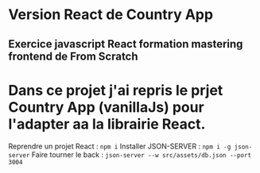 # Version React de Country App
## Exercice javascript React formation mastering frontend de From Scratch
# Dans ce projet j'ai repris le prjet Country App (vanillaJs) pour l'adapter aa la librairie React.
Reprendre un projet React : `npm i`
Installer JSON-SERVER : `npm i -g json-server`
Faire tourner le back : `json-server --w src/assets/db.json --port 3004`
